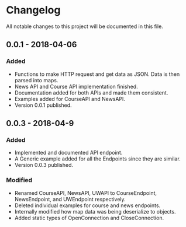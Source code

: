# Changelog

All notable changes to this project will be documented in this file.

## 0.0.1 - 2018-04-06
### Added
- Functions to make HTTP request and get data as JSON. Data is then parsed into maps.
- News API and Course API implementation finished.
- Documentation added for both APIs and made them consistent.
- Examples added for CourseAPI and NewsAPI.
- Version 0.0.1 published.

## 0.0.3 - 2018-04-9
### Added
- Implemented and documented API endpoint.
- A Generic example added for all the Endpoints since they are similar.
- Version 0.0.3 published.

### Modified
- Renamed CourseAPI, NewsAPI, UWAPI to CourseEndpoint, NewsEndpoint, and UWEndpoint respectively.
- Deleted individual examples for course and news endpoints.
- Internally modified how map data was being deserialize to objects.
- Added static types of OpenConnection and CloseConnection.